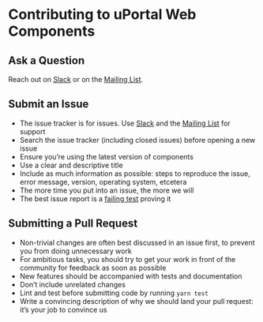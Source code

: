 # Contributing to uPortal Web Components

## Ask a Question

Reach out on [Slack][] or on the [Mailing List][].

## Submit an Issue

* The issue tracker is for issues. Use [Slack][] and the [Mailing List][] for support
* Search the issue tracker (including closed issues) before opening a new issue
* Ensure you’re using the latest version of components
* Use a clear and descriptive title
* Include as much information as possible: steps to reproduce the issue, error message, version, operating system, etcetera
* The more time you put into an issue, the more we will
* The best issue report is a [failing test][] proving it

## Submitting a Pull Request

* Non-trivial changes are often best discussed in an issue first, to prevent you from doing unnecessary work
* For ambitious tasks, you should try to get your work in front of the community for feedback as soon as possible
* New features should be accompanied with tests and documentation
* Don’t include unrelated changes
* Lint and test before submitting code by running `yarn test`
* Write a convincing description of why we should land your pull request: it’s your job to convince us

[failing test]: https://twitter.com/sindresorhus/status/579306280495357953
[mailing list]: https://groups.google.com/a/apereo.org/forum/#!forum/uportal-user
[slack]: https://apereo.slack.com
